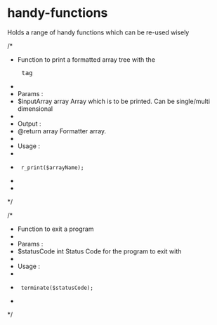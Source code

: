 # handy-functions
Holds a range of handy functions which can be re-used wisely

/*
 * Function to print a formatted array tree with the <pre> tag
 * 
 * Params :
 * $inputArray 	array 	Array which is to be printed. Can be single/multi dimensional
 *
 * Output :
 * @return 			array 	Formatter array.
 *
 * Usage :
 *
 * 		r_print($arrayName);
 *
 *
 */

/*
 * Function to exit a program
 * 
 * Params :
 * $statusCode 	int 	Status Code for the program to exit with
 *
 * Usage :
 *
 * 		terminate($statusCode);
 *
 */
